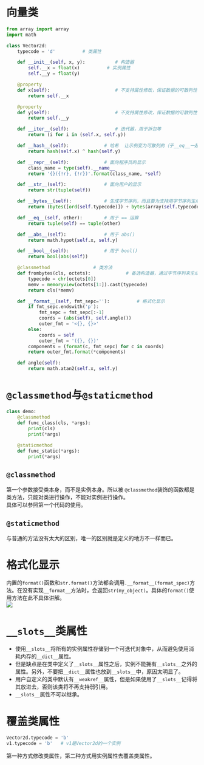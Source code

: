 # 向量类

```py
from array import array
import math

class Vector2d:
    typecode = 'd'          # 类属性

    def __init__(self, x, y):           # 构造器
        self.__x = float(x)          # 实例属性
        self.__y = float(y)

    @property
    def x(self):                        # 不支持属性修改，保证数据的可散列性
        return self.__x

    @property
    def y(self):                        # 不支持属性修改，保证数据的可散列性
        return self.__y

    def __iter__(self):                 # 迭代器，用于拆包等
        return (i for i in (self.x, self.y))

    def __hash__(self):             # 哈希  让示例变为可散列的（于__eq__一起）
        return hash(self.x) ^ hash(self.y)

    def __repr__(self):             # 面向程序员的显示
        class_name = type(self).__name__
        return '{}({!r}, {!r})'.format(class_name, *self)

    def __str__(self):              # 面向用户的显示
        return str(tuple(self))

    def __bytes__(self):            # 生成字节序列，而且要为支持用字节序列生成向量做准备
        return (bytes([ord(self.typecode)]) + bytes(array(self.typecode, self)))

    def __eq__(self, other):        # 用于 == 运算
        return tuple(self) == tuple(other)

    def __abs__(self):              # 用于 abs()
        return math.hypot(self.x, self.y)

    def __bool__(self):             # 用于 bool()
        return bool(abs(self))

    @classmethod                # 类方法
    def frombytes(cls, octets):             # 备选构造器，通过字节序列来生成一个实例
        typecode = chr(octets[0])
        memv = memoryview(octets[1:]).cast(typecode)
        return cls(*memv)

    def __format__(self, fmt_sepc=''):          # 格式化显示
        if fmt_sepc.endswith('p'):
            fmt_sepc = fmt_sepc[:-1]
            coords = (abs(self), self.angle())
            outer_fmt = '<{}, {}>'
        else:
            coords = self
            outer_fmt = '({}, {})'
        components = (format(c, fmt_sepc) for c in coords)
        return outer_fmt.format(*components)

    def angle(self):
        return math.atan2(self.x, self.y)  
```

# `@classmethod`与`@staticmethod`

```py
class demo:
    @classmethod
    def func_class(cls, *args):
        print(cls)
        print(*args)
    
    @staticmethod
    def func_static(*args):
        print(*args)
```

## `@classmethod`
第一个参数接受类本身，而不是实例本身。所以被 `@classmethod`装饰的函数都是类方法，只能对类进行操作，不能对实例进行操作。  
具体可以参照第一个代码的使用。   
## `@staticmethod`
与普通的方法没有太大的区别，唯一的区别就是定义的地方不一样而已。

# 格式化显示
内置的`format()`函数和`str.format()`方法都会调用`.__format__(format_spec)`方法。在没有实现`__format__`方法时，会返回`str(my_object)`。具体的`format()`使用方法在此不具体讲解。  
![](https://ww1.sinaimg.cn/large/005YhI8igy1fvn8v82t6vj315e0nxak8)   

# `__slots__`类属性
+ 使用`__slots__`将所有的实例属性存储到一个可迭代对象中，从而避免使用消耗内存的`__dict__`属性。   
+ 但是缺点是在类中定义了`__slots__`属性之后，实例不能拥有`__slots__`之外的属性。另外，不要把`__dict__`属性也放到`__slots__`中，原因太明显了。  
+ 用户自定义的类中默认有`__weakref__`属性，但是如果使用了`__slots__`记得将其放进去，否则该类将不再支持弱引用。  
+ `__slots__`属性不可以继承。

# 覆盖类属性
```py
Vector2d.typecode = 'b'
v1.typecode = 'b'   # v1是Vector2d的一个实例
```

第一种方式修改类属性，第二种方式用实例属性去覆盖类属性。